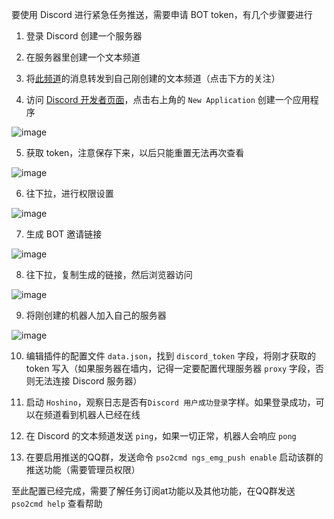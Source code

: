 要使用 Discord 进行紧急任务推送，需要申请 BOT token，有几个步骤要进行

1. 登录 Discord 创建一个服务器
   
2. 在服务器里创建一个文本频道
   
3. 将[此频道](https://discord.com/channels/1048264948935053422/1048265963478462485)的消息转发到自己刚创建的文本频道（点击下方的关注）
   
4. 访问 [Discord 开发者页面](https://discord.com/developers/applications)，点击右上角的 `New Application` 创建一个应用程序

![image](https://github.com/cpms/pso2/assets/4178287/9480a0dc-5bb1-4640-aeed-8bd26e0460be)

5. 获取 token，注意保存下来，以后只能重置无法再次查看

![image](https://github.com/cpms/pso2/assets/4178287/f2c474dc-de4b-479c-9e3a-de5381ba0e19)

6. 往下拉，进行权限设置

![image](https://github.com/cpms/pso2/assets/4178287/ec06b4b2-4d89-4c3d-a796-f94eb231152a)

7. 生成 BOT 邀请链接
   
![image](https://github.com/cpms/pso2/assets/4178287/a7d012ca-622f-4068-849f-68b0b2a04f25)

8. 往下拉，复制生成的链接，然后浏览器访问

![image](https://github.com/cpms/pso2/assets/4178287/afc0cbf8-422d-4123-b90e-e4bba91af77b)

9. 将刚创建的机器人加入自己的服务器

![image](https://github.com/cpms/pso2/assets/4178287/1a33588b-734b-4686-8992-463df14fa61b)

10. 编辑插件的配置文件 `data.json`，找到 `discord_token` 字段，将刚才获取的 token 写入（如果服务器在墙内，记得一定要配置代理服务器 `proxy` 字段，否则无法连接 Discord 服务器）
 
11. 启动 `Hoshino`，观察日志是否有`Discord 用户成功登录`字样。如果登录成功，可以在频道看到机器人已经在线
 
12. 在 Discord 的文本频道发送 `ping`，如果一切正常，机器人会响应 `pong`

13. 在要启用推送的QQ群，发送命令 `pso2cmd ngs_emg_push enable` 启动该群的推送功能（需要管理员权限）

至此配置已经完成，需要了解任务订阅at功能以及其他功能，在QQ群发送 `pso2cmd help` 查看帮助

